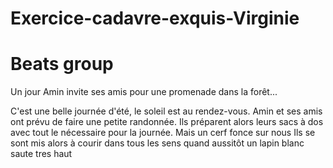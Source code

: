 # Exercice-cadavre-exquis-Virginie

# Beats group

Un jour Amin invite ses amis pour une promenade dans la forêt...

C'est une belle journée d'été, le soleil est au rendez-vous.
Amin et ses amis ont prévu de faire une petite randonnée.
Ils préparent alors leurs sacs à dos avec tout le nécessaire pour la journée.
Mais un cerf fonce sur nous
Ils se sont mis alors à courir dans tous les sens quand aussitôt
un lapin blanc  saute tres haut